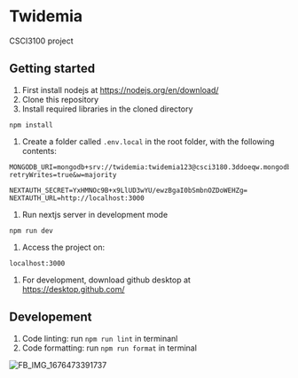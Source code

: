 # Twidemia
CSCI3100 project

## Getting started

1. First install nodejs at https://nodejs.org/en/download/
1. Clone this repository
1. Install required libraries in the cloned directory
```
npm install
```

1. Create a folder called `.env.local` in the root folder, with the following contents:
```
MONGODB_URI=mongodb+srv://twidemia:twidemia123@csci3180.3ddoeqw.mongodb.net/?retryWrites=true&w=majority

NEXTAUTH_SECRET=YxHMNOc9B+x9LlUD3wYU/ewzBgaI0bSmbnOZDoWEHZg=
NEXTAUTH_URL=http://localhost:3000

```

1. Run nextjs server in development mode
```
npm run dev
```

1. Access the project on:
```
localhost:3000
```

1. For development, download github desktop at https://desktop.github.com/

## Developement
1. Code linting: run `npm run lint` in terminanl
1. Code formatting: run `npm run format` in terminal

![FB_IMG_1676473391737](https://user-images.githubusercontent.com/75319087/219069604-839a04b3-af2d-4bbc-a5b0-8ab1e9dea16a.jpg)
